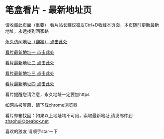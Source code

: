 # 笔盒看片 - 最新地址页

请收藏此页面（重要）
看片站长建议狼友Ctrl+D收藏本页面，本页随时更新最新地址，永远找到回家路

[永久访问地址（翻牆） 点击此处](https://beabox.net/)

[看片最新地址一 点击此处](https://2x3g6a5r8p7.shop)

[看片最新地址二 点击此处](https://2f1p9l7j6q0.shop)

[看片最新地址三 点击此处](https://2f7c2t0o0y2.shop)

[看片最新地址四 点击此处](https://2o8c0w2a8k3.shop)

看片提醒您请注意，永久地址一定要加https

如网站被屏蔽，请下载chrome浏览器

看片邮箱找回：如果以上地址均不可用，索取最新地址,请发邮件到 zhaohui@beabox.net

喜欢的狼友 请顺手star一下